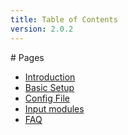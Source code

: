 ```yaml
---
title: Table of Contents
version: 2.0.2
---
```


<div class="article" markdown="1">
# Pages

-	[Introduction](intro)
-	[Basic Setup](basic)
-	[Config File](config)
-	[Input modules](inputs)
-	[FAQ](faq)

</div>
